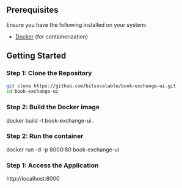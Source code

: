 
## Prerequisites

Ensure you have the following installed on your system:

- [Docker](https://www.docker.com/) (for containerization)



## Getting Started

### Step 1: Clone the Repository

```bash
git clone https://github.com/bitsscalable/book-exchange-ui.git
cd book-exchange-ui
```

### Step 2: Build the Docker image

docker build -t book-exchange-ui .

### Step 2: Run the container

docker run -d -p 8000:80 book-exchange-ui

### Step 1: Access the Application

http://localhost:8000

